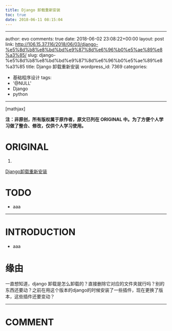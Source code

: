 ```yaml
---
title: Django 卸载重新安装
toc: true
date: 2018-06-11 08:15:04
---
```

---
author: evo
comments: true
date: 2018-06-02 23:08:22+00:00
layout: post
link: http://106.15.37.116/2018/06/03/django-%e5%8d%b8%e8%bd%bd%e9%87%8d%e6%96%b0%e5%ae%89%e8%a3%85/
slug: django-%e5%8d%b8%e8%bd%bd%e9%87%8d%e6%96%b0%e5%ae%89%e8%a3%85
title: Django 卸载重新安装
wordpress_id: 7369
categories:
- 基础程序设计
tags:
- '@NULL'
- Django
- python
---

<!-- more -->

[mathjax]

**注：非原创，所有版权属于原作者，原文已列在 ORIGINAL 中。为了方便个人学习做了整合、修改，仅供个人学习使用。**


# ORIGINAL





 	
  1. 


[Django卸载重新安装](https://blog.csdn.net/shanzhizi/article/details/49871251)







# TODO





 	
  * aaa





* * *





# INTRODUCTION





 	
  * aaa




# 缘由


一直想知道，django 卸载是怎么卸载的？直接删除它对应的文件夹就行吗？别的东西还要动？之前在用这个版本的django的时候安装了一些插件，现在更换了版本，这些插件还要变动？























* * *





# COMMENT



